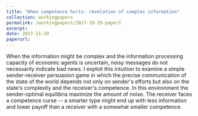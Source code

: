 ```yaml
---
title: "When competence hurts: revelation of complex information"
collection: workingpapers
permalink: /workingpapers/2017-10-29-paper2
excerpt:
date: 2017-11-29
paperurl: 
---
```

When the information might be complex and the information processing capacity of economic agents is uncertain, noisy messages do not necessarily indicate bad news. I exploit this intuition to examine a simple sender-receiver persuasion game in which the precise communication of the state of the world depends not only on sender's efforts but also on the state's complexity and the receiver's competence. In this environment the sender-optimal equilibria maximize the amount of noise. The receiver faces a competence curse -- a smarter type might end up with less information and lower payoff than a receiver with a somewhat smaller competence.

